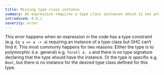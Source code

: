 ```yaml
---
title: Missing type class instance
summary: An expression requires a type class instances which is not provided by the context.
introduced: 9.6.1
severity: error
---
```


This error happens when an expression in the code has a type constraint (e.g. `Eq a => a -> a`) requiring an instance of a type class but GHC can‘t find it.
This most commonly happens for two reasons: Either the type is to polymorphic (i.e. general) e.g. `forall a. a` and there is no type signature declaring that the type should have the instance. Or the type is specific e.g. `Bool`, but there is no instance for the desired type class defined for this type.

